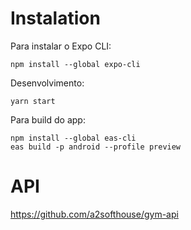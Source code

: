 # Instalation

Para instalar o Expo CLI:

```
npm install --global expo-cli
```

Desenvolvimento:
```
yarn start
```

Para build do app:
```
npm install --global eas-cli
eas build -p android --profile preview
```

# API

https://github.com/a2softhouse/gym-api